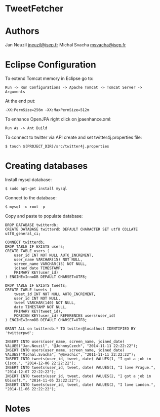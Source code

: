 TweetFetcher
============

Authors
=======
Jan Neuzil <jneuzil@isep.fr>
Michal Svacha <msvacha@isep.fr>

Eclipse Configuration
=====================

To extend Tomcat memory in Eclipse go to:
```
Run -> Run Configurations -> Apache Tomcat -> Tomcat Server -> Arguments
```
At the end put:<br>
```
-XX:PermSize=256m -XX:MaxPermSize=512m
```
To enhance OpenJPA right click on jpaenhance.xml:
```
Run As -> Ant Build
```
To connect to twitter via API create and set twitter4j.properties file:
```
$ touch $(PROJECT_DIR)/src/twitter4j.properties
```

Creating databases
==================

Install mysql database:
```
$ sudo apt-get install mysql
```
Connect to the database:
```
$ mysql -u root -p
```

Copy and paste to populate database:
```
DROP DATABASE twitterdb;
CREATE DATABASE twitterdb DEFAULT CHARACTER SET utf8 COLLATE utf8_general_ci;

CONNECT twitterdb;
DROP TABLE IF EXISTS users;
CREATE TABLE users (
	user_id INT NOT NULL AUTO_INCREMENT,
	user_name VARCHAR(15) NOT NULL,
	screen_name VARCHAR(15) NOT NULL,
	joined_date TIMESTAMP,
	PRIMARY KEY(user_id)
) ENGINE=InnoDB DEFAULT CHARSET=UTF8;

DROP TABLE IF EXISTS tweets;
CREATE TABLE tweets (
	tweet_id INT NOT NULL AUTO_INCREMENT,
	user_id INT NOT NULL,
	tweet VARCHAR(140) NOT NULL,
	date TIMESTAMP NOT NULL,
	PRIMARY KEY(tweet_id),
	FOREIGN KEY(user_id) REFERENCES users(user_id)
) ENGINE=InnoDB DEFAULT CHARSET=UTF8;

GRANT ALL on twitterdb.* TO twitter@localhost IDENTIFIED BY 'twitterpwd';

INSERT INTO users(user_name, screen_name, joined_date) VALUES("Jan.Neuzil", "@JohnnyCzech", "2014-11-11 22:22:22");
INSERT INTO users(user_name, screen_name, joined_date) VALUES("Michal.Svacha", "@Svachic", "2011-11-11 22:22:22");
INSERT INTO tweets(user_id, tweet, date) VALUES(1, "I got a job in Cisco.", "2014-12-06 22:22:22");
INSERT INTO tweets(user_id, tweet, date) VALUES(1, "I love Prague.", "2014-12-07 22:22:22");
INSERT INTO tweets(user_id, tweet, date) VALUES(2, "I got a job in Ubisoft.", "2014-11-05 22:22:22");
INSERT INTO tweets(user_id, tweet, date) VALUES(2, "I love London.", "2014-11-06 22:22:22");
```

Notes
=====

